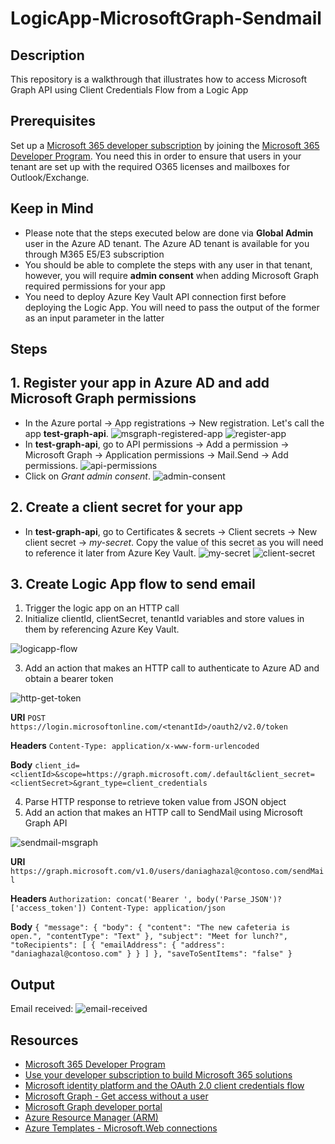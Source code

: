 # LogicApp-MicrosoftGraph-Sendmail

## Description
This repository is a walkthrough that illustrates how to access Microsoft Graph API using Client Credentials Flow from a Logic App

## Prerequisites
Set up a [Microsoft 365 developer subscription](https://docs.microsoft.com/en-us/office/developer-program/microsoft-365-developer-program-get-started) by joining the [Microsoft 365 Developer Program](https://docs.microsoft.com/en-us/office/developer-program/microsoft-365-developer-program). You need this in order to ensure that users in your tenant are set up with the required O365 licenses and mailboxes for Outlook/Exchange.

## Keep in Mind
- Please note that the steps executed below are done via **Global Admin** user in the Azure AD tenant. The Azure AD tenant is available for you through M365 E5/E3 subscription
- You should be able to complete the steps with any user in that tenant, however, you will require **admin consent** when adding Microsoft Graph required permissions for your app
- You need to deploy Azure Key Vault API connection first before deploying the Logic App. You will need to pass the output of the former as an input parameter in the latter

## Steps

## 1. Register your app in Azure AD and add Microsoft Graph permissions

- In the Azure portal -> App registrations -> New registration. Let's call the app **test-graph-api**.
![msgraph-registered-app](/images/msgraph-registered-app.png)
![register-app](/images/register-app-in-AAD.png)
- In **test-graph-api**, go to API permissions -> Add a permission -> Microsoft Graph -> Application permissions -> Mail.Send -> Add permissions.
![api-permissions](/images/api-permissions.png)
- Click on *Grant admin consent*.
![admin-consent](/images/admin-consent.png)

## 2. Create a client secret for your app

- In **test-graph-api**, go to Certificates & secrets -> Client secrets -> New client secret -> *my-secret*. Copy the value of this secret as you will need to reference it later from Azure Key Vault.
![my-secret](/images/my-secret.png)
![client-secret](/images/client-secret.png)

## 3. Create Logic App flow to send email

1. Trigger the logic app on an HTTP call
2. Initialize clientId, clientSecret, tenantId variables and store values in them by referencing Azure Key Vault.

![logicapp-flow](/images/logicapp-flow.png)

  

  3. Add an action that makes an HTTP call to authenticate to Azure AD and obtain a bearer token
  
  ![http-get-token](/images/http-get-token.png)
  
   **URI**
    ```
    POST https://login.microsoftonline.com/<tenantId>/oauth2/v2.0/token
    ```

   **Headers**
    ```
    Content-Type: application/x-www-form-urlencoded
    ```

   **Body**
    ```
    client_id=<clientId>&scope=https://graph.microsoft.com/.default&client_secret=<clientSecret>&grant_type=client_credentials
    ```
  
  4. Parse HTTP response to retrieve token value from JSON object
  5. Add an action that makes an HTTP call to SendMail using Microsoft Graph API
  
  ![sendmail-msgraph](/images/sendmail-msgraph.png)
  
   **URI**
    ```
    https://graph.microsoft.com/v1.0/users/daniaghazal@contoso.com/sendMail
    ```

   **Headers**
    ```
    Authorization: concat('Bearer ', body('Parse_JSON')?['access_token'])
    Content-Type: application/json
    ```

   **Body**
    ```
    {
    "message": {
    "body": {
        "content": "The new cafeteria is open.",
        "contentType": "Text"
     },
    "subject": "Meet for lunch?",
    "toRecipients": [
      {
        "emailAddress": {
          "address": "daniaghazal@contoso.com"
        }
      }
     ]
    },
    "saveToSentItems": "false"
    }
    ```

## Output

Email received:
![email-received](/images/email-received.png)



## Resources
- [Microsoft 365 Developer Program](https://developer.microsoft.com/en-us/microsoft-365/dev-program)
- [Use your developer subscription to build Microsoft 365 solutions](https://docs.microsoft.com/en-us/office/developer-program/build-microsoft-365-solutions)
- [Microsoft identity platform and the OAuth 2.0 client credentials flow](https://docs.microsoft.com/en-us/azure/active-directory/develop/v2-oauth2-client-creds-grant-flow)
- [Microsoft Graph - Get access without a user](https://docs.microsoft.com/en-us/graph/auth-v2-service)
- [Microsoft Graph developer portal](https://developer.microsoft.com/en-us/graph/graph-explorer)
- [Azure Resource Manager (ARM)](https://docs.microsoft.com/en-us/azure/azure-resource-manager)
- [Azure Templates - Microsoft.Web connections](https://docs.microsoft.com/en-us/azure/templates/microsoft.web/connections?tabs=json)
